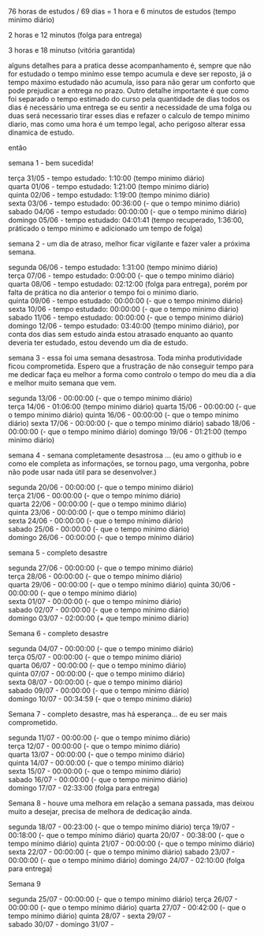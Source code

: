 76 horas de estudos / 69 dias = 1 hora e 6 minutos de estudos (tempo minimo diário)

2 horas e 12 minutos (folga para entrega)

3 horas e 18 minutso (vitória garantida)

alguns detalhes para a pratica desse acompanhamento é, sempre que não for estudado o tempo minímo esse tempo acumula e deve ser reposto, já o tempo máximo estudado não acumula, isso para não gerar um conforto que pode prejudicar a entrega no prazo. Outro detalhe importante é que como foi separado o tempo estimado do curso pela quantidade de dias todos os dias é necessário uma entrega se eu sentir a necessidade de uma folga ou duas será necessario tirar esses dias e refazer o calculo de tempo minimo diario, mas como uma hora é um tempo legal, acho perigoso alterar essa dinamica de estudo.

então 

semana 1 - bem sucedida!

terça 31/05 - tempo estudado: 1:10:00 (tempo minimo diário)   
quarta 01/06 - tempo estudado: 1:21:00 (tempo minimo diário)  
quinta 02/06 - tempo estudado: 1:19:00 (tempo minimo diário)  
sexta 03/06 - tempo estudado: 00:36:00 (- que o tempo minimo diário)  
sabado 04/06 - tempo estudado: 00:00:00 (- que o tempo minimo diário)   
domingo 05/06 - tempo estudado: 04:01:41 (tempo recuperado, 1:36:00, práticado o tempo minimo e adicionado um tempo de folga)  

semana 2 - um dia de atraso, melhor ficar vigilante e fazer valer a próxima semana.

segunda 06/06 - tempo estudado: 1:31:00 (tempo minimo diário)  
terça 07/06 - tempo estudado:   0:00:00 (- que o tempo minimo diário)  
quarta 08/06 - tempo estudado: 02:12:00 (folga para entrega), porém por falta de prática no dia anterior o tempo foi o minimo diario.  
quinta 09/06 - tempo estudado: 00:00:00 (- que o tempo minimo diário)  
sexta 10/06 - tempo estudado:  00:00:00 (- que o tempo minimo diário)  
sabado 11/06 - tempo estudado:  00:00:00 (- que o tempo minimo diário)  
domingo 12/06 - tempo estudado:  03:40:00 (tempo minimo diário), por conta dos dias sem estudo ainda estou atrasado enquanto ao quanto deveria ter estudado, estou devendo um dia de estudo.

semana 3 - essa foi uma semana desastrosa. Toda minha produtividade ficou comprometida. Espero que a frustração de não conseguir tempo para me dedicar faça eu melhor a forma como controlo o tempo do meu dia a dia e melhor muito semana que vem.

segunda 13/06 - 00:00:00    (- que o tempo minimo diário)  
terça 14/06 - 01:06:00    (tempo minimo diário)
quarta 15/06 - 00:00:00   (- que o tempo minimo diário)
quinta 16/06 - 00:00:00   (- que o tempo minimo diário)
sexta 17/06 - 00:00:00   (- que o tempo minimo diário)
sabado 18/06 - 00:00:00   (- que o tempo minimo diário)
domingo 19/06 - 01:21:00  (tempo minimo diário)

semana 4 - semana completamente desastrosa ...
(eu amo o github io e como ele completa as informações, se tornou pago, uma vergonha, pobre não pode usar nada útil para se desenvolver.)

segunda 20/06 - 00:00:00 (- que o tempo minimo diário)  
terça 21/06 - 00:00:00 (- que o tempo mínimo diário)  
quarta 22/06 - 00:00:00 (- que o tempo mínimo diário)  
quinta 23/06 - 00:00:00 (- que o tempo mínimo diário)  
sexta 24/06 -  00:00:00 (- que o tempo mínimo diário)  
sabado 25/06 -  00:00:00 (- que o tempo mínimo diário)  
domingo 26/06 -  00:00:00 (- que o tempo mínimo diário)  

semana 5 - completo desastre

segunda 27/06 - 00:00:00 (- que o tempo minimo diário)  
terça 28/06 - 00:00:00 (- que o tempo mínimo diário)  
quarta 29/06 - 00:00:00 (- que o tempo mínimo diário)
quinta 30/06 - 00:00:00 (- que o tempo mínimo diário)  
sexta 01/07 -  00:00:00 (- que o tempo mínimo diário)  
sabado 02/07 - 00:00:00 (- que o tempo mínimo diário)   
domingo 03/07 - 02:00:00 (+ que tempo minimo diário) 

Semana 6 - completo desastre

segunda 04/07 - 00:00:00 (- que o tempo minimo diário)  
terça 05/07 - 00:00:00 (- que o tempo minimo diário)  
quarta 06/07 - 00:00:00 (- que o tempo minimo diário)  
quinta 07/07 - 00:00:00 (- que o tempo minimo diário)  
sexta 08/07 -  00:00:00 (- que o tempo minimo diário)  
sabado 09/07 - 00:00:00 (- que o tempo minimo diário)  
domingo 10/07 - 00:34:59 (- que o tempo minimo diário)

Semana 7 - completo desastre, mas há esperança... de eu ser mais comprometido.

segunda 11/07 - 00:00:00 (- que o tempo minimo diário)  
terça 12/07 - 00:00:00 (- que o tempo minimo diário)  
quarta 13/07 - 00:00:00 (- que o tempo minimo diário)  
quinta 14/07 - 00:00:00 (- que o tempo minimo diário)  
sexta 15/07 -  00:00:00 (- que o tempo minimo diário)  
sabado 16/07 - 00:00:00 (- que o tempo minimo diário)  
domingo 17/07 - 02:33:00 (folga para entrega) 

Semana 8 - houve uma melhora em relação a semana passada, mas deixou muito a desejar, precisa de melhora de dedicação ainda.

segunda 18/07 - 00:23:00 (- que o tempo minímo diário)
terça 19/07 - 00:18:00 (- que o tempo mínimo diário)
quarta 20/07 - 00:38:00 (- que o tempo mínimo diário)
quinta 21/07 - 00:00:00 (- que o tempo mínimo diário)
sexta 22/07 -  00:00:00 (- que o tempo mínimo diário)
sabado 23/07 - 00:00:00 (- que o tempo mínimo diário)
domingo 24/07 - 02:10:00 (folga para entrega)


Semana 9 

segunda 25/07 - 00:00:00 (- que o tempo minímo diário)
terça 26/07 - 00:00:00 (- que o tempo mínimo diário)
quarta 27/07 - 00:42:00 (- que o tempo mínimo diário)
quinta 28/07 - 
sexta 29/07 -  
sabado 30/07 - 
domingo 31/07 - 